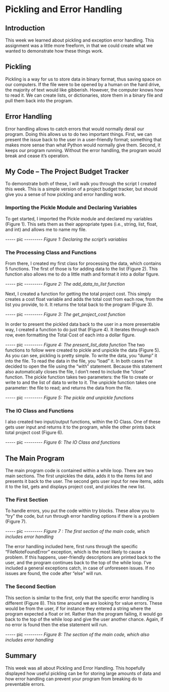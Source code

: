 # Pickling and Error Handling

## Introduction
This week we learned about pickling and exception error handling. This assignment was a little more freeform, in that we could create what we wanted to demonstrate how these things work.

## Pickling
Pickling is a way for us to store data in binary format, thus saving space on our computers. If the file were to be opened by a human on the hard drive, the majority of text would like gibberish. However, the computer knows how to read it. We can create lists, or dictionaries, store them in a binary file and pull them back into the program.

## Error Handling
Error handling allows to catch errors that would normally derail our program. Doing this allows us to do two important things. First, we can present the issue back to the user in a user-friendly format; something that makes more sense than what Python would normally give them. Second, it keeps our program running. Without the error handling, the program would break and cease it’s operation.

## My Code – The Project Budget Tracker

To demonstrate both of these, I will walk you through the script I created this week. This is a simple version of a project budget tracker, but should give you a sense of how pickling and error handling work.

### Importing the Pickle Module and Declaring Variables

To get started, I imported the Pickle module and declared my variables (Figure 1). This sets them as their appropriate types (i.e., string, list, float, and int) and allows me to name my file.

----- pic ---------
*Figure 1: Declaring the script’s variables*

### The Processing Class and Functions

From there, I created my first class for processing the data, which contains 5 functions. The first of those is for adding data to the list (Figure 2). This function also allows me to do a little math and format it into a dollar figure.

----- pic ---------
*Figure 2:  The add_data_to_list function*

Next, I created a function for getting the total project cost. This simply creates a cost float variable and adds the total cost from each row, from the list you provide, to it. It returns the total back to the program (Figure 3).

----- pic ---------
*Figure 3:  The get_project_cost function*

In order to present the pickled data back to the user in a more presentable way, I created a function to do just that (Figure 4). It iterates through each row, even formatting the Total Cost of each into a dollar figure.
 
----- pic ---------
*Figure 4:  The present_list_data function*
The two functions to follow were created to pickle and unpickle the data (Figure 5). As you can see, pickling is pretty simple.
To write the data, you “dump” it into the file. To read the data in the file, you “load” it. In both cases I’ve decided to open the file using the “with” statement. Because this statement also automatically closes the file, I don’t need to include the “close” function.
The pickle function takes two parameters: the file to create or write to and the list of data to write to it.
The unpickle function takes one parameter: the file to read; and returns the data from the file.
 
----- pic ---------
*Figure 5:  The pickle and unpickle functions*

### The IO Class and Functions

I also created two input/output functions, within the IO Class. One of these gets user input and returns it to the program, while the other prints back total project cost (Figure 6).

----- pic ---------
*Figure 6:  The IO Class and functions*

## The Main Program

The main program code is contained within a while loop. There are two main sections. The first unpickles the data, adds it to the items list and presents it back to the user. The second gets user input for new items, adds it to the list, gets and displays project cost, and pickles the new list.

### The First Section

To handle errors, you put the code within try blocks. These allow you to “try” the code, but run through error handling options if there is a problem (Figure 7).

----- pic ---------
*Figure 7 :  The first section of the main code, which includes error handling*

The error handling included here, first runs through the specific “FileNoteFoundError” exception, which is the most likely to cause a problem. If this happens, user-friendly descriptions are printed back to the user, and the program continues back to the top of the while loop. I’ve included a general exceptions catch, in case of unforeseen issues. If no issues are found, the code after “else” will run.

### The Second Section

This section is similar to the first, only that the specific error handling is different (Figure 8). This time around we are looking for value errors. These would be from the user, if for instance they entered a string where the program expected a float or int. Rather than the program failing, it would go back to the top of the while loop and give the user another chance. Again, if no error is found then the else statement will run.

----- pic ---------
*Figure 8: The section of the main code, which also includes error handling*

## Summary

This week was all about Pickling and Error Handling. This hopefully displayed how useful pickling can be for storing large amounts of data and how error handling can prevent your program from breaking do to preventable errors.
